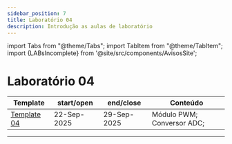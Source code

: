 ```yaml
---
sidebar_position: 7
title: Laboratório 04
description: Introdução as aulas de laboratório
---
```


import Tabs from "@theme/Tabs";
import TabItem from "@theme/TabItem";
import {LABsIncomplete} from '@site/src/components/AvisosSite';

# Laboratório 04

| Template                                               | start/open  | end/close   | Conteúdo                   |
| ------------------------------------------------------ | ----------- | ----------- | -------------------------- |
| [Template 04](https://github.com/ELT73A-LAB-TPL/LAB04) | 22-Sep-2025 | 29-Sep-2025 | Módulo PWM; Conversor ADC; |

---

<LABsIncomplete />